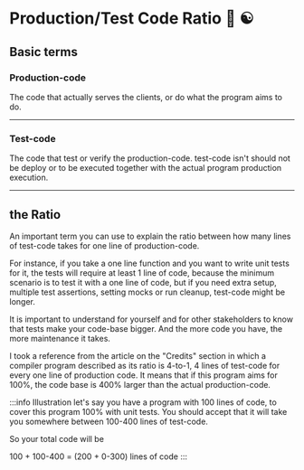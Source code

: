 # Production/Test Code Ratio 🧭 ☯

## Basic terms

### Production-code

The code that actually serves the clients, or do what the program aims to do.

---

### Test-code

The code that test or verify the production-code. test-code isn't should not be deploy or to be executed together with the actual program production execution.

---

## the Ratio

An important term you can use to explain the ratio between how many lines of test-code takes for one line of production-code.

For instance, if you take a one line function and you want to write unit tests for it, the tests will require at least 1 line of code, because the minimum scenario is to test it with a one line of code, but if you need extra setup, multiple test assertions, setting mocks or run cleanup, test-code might be longer.

It is important to understand for yourself and for other stakeholders to know that tests make your code-base bigger. And the more code you have, the more maintenance it takes.

I took a reference from the article on the "Credits" section in which a compiler program described as its ratio is 4-to-1, 4 lines of test-code for every one line of production code.
It means that if this program aims for 100%, the code base is 400% larger than the actual production-code.

:::info Illustration
let's say you have a program with 100 lines of code, to cover this program 100% with unit tests. You should accept that it will take you somewhere between 100-400 lines of test-code.

So your total code will be

100 + 100-400 = (200 + 0-300) lines of code
:::

<!-- ## Credits 🎖️

Martin Fowler, Kent Beck, David Heinemeier - **[Is TDD Dead?](https://martinfowler.com/articles/is-tdd-dead/)** - 4: Costs of Testing - A series of conversations on the topic of Test-Driven Development (TDD) and its impact upon software design. -->
